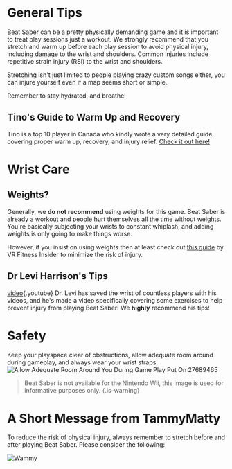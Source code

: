 <!-- TITLE: Stretching -->
<!-- SUBTITLE: Can't hit bloq with vegetable arms -->

# General Tips
Beat Saber can be a pretty physically demanding game and it is important to treat play sessions just a workout. We strongly recommend that you stretch and warm up before each play session to avoid physical injury, including damage to the wrist and shoulders. Common injuries include repetitive strain injury (RSI) to the wrist and shoulders. 

Stretching isn't just limited to people playing crazy custom songs either, you can injure yourself even if a map seems short or simple.

Remember to stay hydrated, and breathe! 

## Tino's Guide to Warm Up and Recovery
Tino is a top 10 player in Canada who kindly wrote a very detailed guide covering proper warm up, recovery, and injury relief. [Check it out here!](https://docs.google.com/document/d/122rd-eU0mkwQ6fXUwSmo1_XAh73Jyqd1u6ncrUjtkD0/)


# Wrist Care
## Weights?
Generally, we **do not recommend** using weights for this game. Beat Saber is already a workout and people hurt themselves all the time without weights. You're basically subjecting your wrists to constant whiplash, and adding weights is only going to make things worse.

However, if you insist on using weights then at least check out [this guide](https://www.vrfitnessinsider.com/beat-saber-weighted-gear/) by VR Fitness Insider to minimize the risk of injury.

## Dr Levi Harrison's Tips
[video](https://www.youtube.com/watch?v=IoL1NOKUmoU){.youtube}
Dr. Levi has saved the wrist of countless players with his videos, and he's made a video specifically covering some exercises to help prevent injury from playing Beat Saber! We **highly** recommend his tips!

# Safety

Keep your playspace clear of obstructions, allow adequate room around during gameplay, and always wear your wrist straps. 
![Allow Adequate Room Around You During Game Play Put On 27689465](/uploads/allow-adequate-room-around-you-during-game-play-put-on-27689465.png "Allow Adequate Room Around You During Game Play Put On 27689465")
> Beat Saber is not available for the Nintendo Wii, this image is used for informative purposes only.
{.is-warning}

# A Short Message from TammyMatty
To reduce the risk of physical injury, always remember to stretch before and after playing Beat Saber. Please consider the following:

![Wammy](/uploads/images/wammy.gif "Wammy")